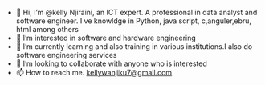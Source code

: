 - 👋 Hi, I’m @kelly Njiraini, an ICT expert. A professional in data analyst and software engineer. I ve knowldge in Python, java script, c,anguler,ebru, html among others
- 👀 I’m interested in software and hardware engineering
- 🌱 I’m currently learning  and also training in various institutions.I also do software engineering services
- 💞️ I’m looking to collaborate with anyone who is interested
- 📫 How to reach me. kellywanjiku7@gmail.com

<!---
kellysonb/kellysonb is a ✨ special ✨ repository because its `README.md` (this file) appears on your GitHub profile.
You can click the Preview link to take a look at your changes.
--->
